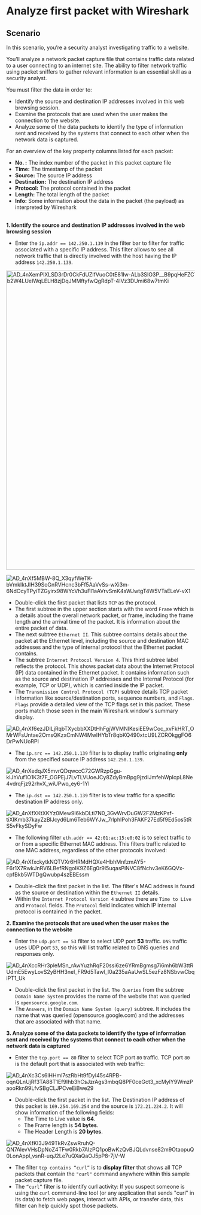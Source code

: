 # Analyze first packet with Wireshark

## Scenario

In this scenario, you’re a security analyst investigating traffic to a website.

You’ll analyze a network packet capture file that contains traffic data related to a user connecting to an internet site. The ability to filter network traffic using packet sniffers to gather relevant information is an essential skill as a security analyst.

You must filter the data in order to:
* Identify the source and destination IP addresses involved in this web browsing session.
* Examine the protocols that are used when the user makes the connection to the website.
* Analyze some of the data packets to identify the type of information sent and received by the systems that connect to each other when the network data is captured.

For an overview of the key property columns listed for each packet:
* **No. :** The index number of the packet in this packet capture file
* **Time:** The timestamp of the packet
* **Source:** The source IP address
* **Destination:** The destination IP address
* **Protocol:** The protocol contained in the packet
* **Length:** The total length of the packet
* **Info:** Some information about the data in the packet (the payload) as interpreted by Wireshark

<br/>**1. Identify the source and destination IP addresses involved in the web browsing session**

* Enter the `ip.addr == 142.250.1.139` in the filter bar to filter for traffic associated with a specific IP address. This filter allows to see all network traffic that is directly involved with the host having the IP address `142.250.1.139`.

<img width="800" alt="AD_4nXemPlXLSD3rDr0CkFdUZlfVuoC0tE81Iw-ALb3SIO3P__B9pqHeFZCTfIxlJ5Z7ZLfE-b2W4LUeIWqLELH8zjDqJMMftyfwQgRdpT-4IVz3DUmi68w7tmKi" src="https://github.com/user-attachments/assets/f20e383b-d776-41eb-bf93-005c156d5600" /><br/>

![AD_4nXf5MBW-8Q_X3qyfWeTK-bVmkIktJIH39SoGnRVHcnc3bFf5AaVvSs-wXi3m-6NdOcyTPyiTZGyirx98WYcVh3uFI1aAVrvSmK4sWJwtgT4W5VTaELeV-vX1](https://github.com/user-attachments/assets/ffb1f661-e177-41fa-b4ee-8c6a2c6c7a01) <br/>

* Double-click the first packet that lists `TCP` as the protocol.
* The first subtree in the upper section starts with the word `Frame` which is a details about the overall network packet, or frame, including the frame length and the arrival time of the packet. It is information about the entire packet of data.
* The next subtree `Ethernet II`. This subtree contains details about the packet at the Ethernet level, including the source and destination MAC addresses and the type of internal protocol that the Ethernet packet contains.
* The subtree `Internet Protocol Version 4`. This third subtree label reflects the protocol. This shows packet data about the Internet Protocol (IP) data contained in the Ethernet packet. It contains information such as the source and destination IP addresses and the Internal Protocol (for example, TCP or UDP), which is carried inside the IP packet.
* The `Transmission Control Protocol (TCP)` subtree details TCP packet information like source/destination ports, sequence numbers, and `Flags`. `Flags` provide a detailed view of the TCP flags set in this packet. These ports match those seen in the main Wireshark window's summary display.<br/>

![AD_4nXf6ezJDILjRqbTXycbbXXDtHhFgjWVMNIKesiEE9wCoc_xvFkHRT_OMrWFsUntae2OmsQKzxCmNW4MwIHYbTr8qbKQ490xtcU9LZCROkggFO6DrPwNUoRPI](https://github.com/user-attachments/assets/1c9b4c13-3f38-430b-901c-1ab08115fb84)<br/>

* The `ip.src == 142.250.1.139` filter is to display traffic originating **only** from the specified source IP address `142.250.1.139`.

![AD_4nXedqJX5mvrQDqwccC72GWRzpGgu-klJhVuf1O1K3t7F_OGPEjJ7LvTLVUoeJCy8ZdyBmBpg9jzdIJmfehWpIcpL8Ne4vdrqFjz92rhvX_wiUPwo_ey6-1Yl](https://github.com/user-attachments/assets/ee2998f7-6515-4a57-a949-e9af6261c204)<br/>

* The `ip.dst == 142.250.1.139` filter is to view  traffic for a specific destination IP address only.

![AD_4nXfXKtXKYz0Mew9I6kbDLti7N0_3GvWrvDuGW2F2MzKPsf-tiXIKmb37kayZzBlJcyd6Lm6Teb6WYJw_7rlphIPoh3FAKF27Ed5f9Ed5os5tRS5vFkySDyFw](https://github.com/user-attachments/assets/4b557173-193e-4275-858a-175ed7655353)<br/>

* The following filter `eth.addr == 42:01:ac:15:e0:02` is to select traffic to or from a specific Ethernet MAC address. This filters traffic related to one MAC address, regardless of the other protocols involved: <br/>

![AD_4nXfxckytkNQTVXr6HRMdHQXe4HbhMnfzmAY5-F6r1X7RwkJnRV6LBefRNgoIK9Z6Eg0r9I5uqasPiNVC8fNchv3eK6GQVx-cpfBkb5WTDgQwubp4szEBEssm](https://github.com/user-attachments/assets/3427d424-556a-4497-8393-b7045bbe4d5c) <br/>

* Double-click the first packet in the list. The filter's MAC address is found as the source or destination within the `Ethernet II` details.
* Within the `Internet Protocol Version 4` subtree there are `Time to Live` and `Protocol` fields. The `Protocol` field indicates which IP internal protocol is contained in the packet. <br/>  

**2. Examine the protocols that are used when the user makes the connection to the website**

* Enter the `udp.port == 53` filter to select UDP port **53** traffic. `DNS` traffic uses UDP port `53`, so this will list traffic related to DNS queries and responses only.<br/>

![AD_4nXccRHr3pleMSn_rAwYuzhRqF20ssi6ze6YRmBgmsg7i6mh6bW3ttRUdmE5EwyLovS2yBHH3nel_FR9d5Tawl_I0a235aAaUwSL5ezFz8NSbvwCbqiPT1_Uk](https://github.com/user-attachments/assets/4e1b5d2f-9055-42e7-affb-ff4a2fa9c086) <br/>

* Double-click the first packet in the list. `The Queries` from the subtree `Domain Name System` provides the name of the website that was queried is `opensource.google.com`.
* The `Answers`, in the `Domain Name System (query)` subtree. It includes the name that was queried (opensource.google.com) and the addresses that are associated with that name. <br/>

**3. Analyze some of the data packets to identify the type of information sent and received by the systems that connect to each other when the network data is captured**

* Enter the `tcp.port == 80` filter to select TCP port `80` traffic. TCP port `80` is the default port that is associated with web traffic:

![AD_4nXc3Cs6lHHml7szRbHt9fDyI45s4RPB-oqnQLnUjRf3TA88T1Ef9Ihb3hCsJzrAgs3mbqQ8PF0ceGct3_xcMylY9WmzPaooRkn99LfvSBgCLJPCveEiBwe29](https://github.com/user-attachments/assets/bba508be-02ba-4c05-8741-841da9a2831a) <br/>

* Double-click the first packet in the list. The Destination IP address of this packet is `169.254.169.254` and the source is `172.21.224.2`. It will show information of the following fields:
  * The Time to Live value is **64**.
  * The Frame length is **54 bytes**.
  * The Header Length is **20 bytes**.

![AD_4nXfKI3J949TkRvZswRruhQ-QN7AlevVHsDpNoZ4TFw0Rkb7AIzPQ1poBwKzQvBJQLdvnse82m9OtaopuQ0LonAppl_vsnR-uqJ2Le7uQXaQaOJ5pP8-7jV-W](https://github.com/user-attachments/assets/052e464e-1f03-4862-a83e-55f88a0ccee9) <br/>

* The filter `tcp contains “curl”` is to **display filter** that shows all TCP packets that contain the `"curl"` command anywhere within this sample packet capture file.
* The `“curl”` filter is to identify curl activity: If you suspect someone is using the `curl` command-line tool (or any application that sends "curl" in its data) to fetch web pages, interact with APIs, or transfer data, this filter can help quickly spot those packets.




